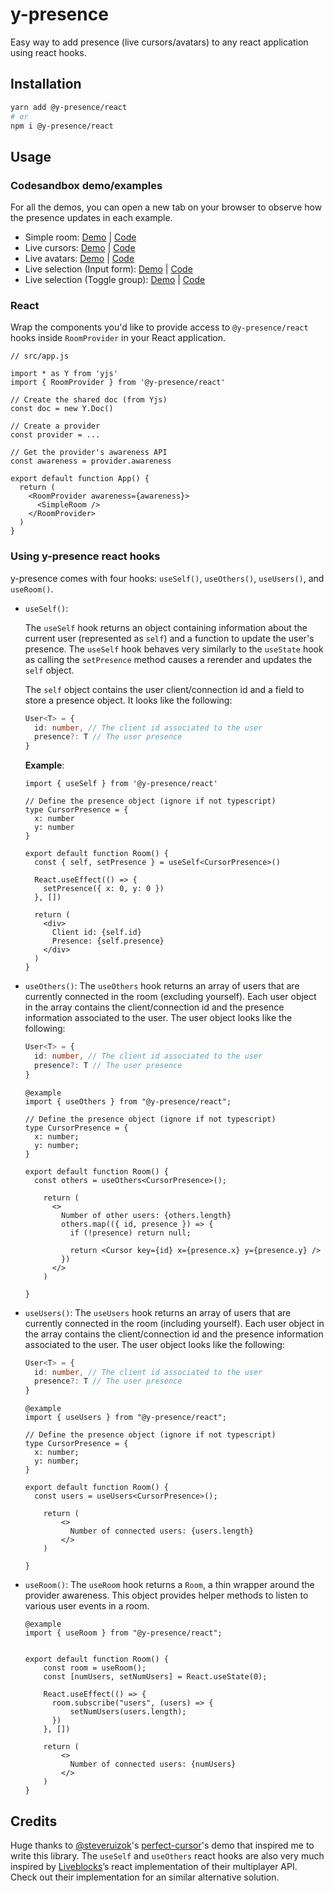 # y-presence

Easy way to add presence (live cursors/avatars) to any react application using react hooks.

## Installation

```bash
yarn add @y-presence/react
# or
npm i @y-presence/react
```

## Usage

### Codesandbox demo/examples

For all the demos, you can open a new tab on your browser to observe how the presence updates in each example.

- Simple room: [Demo](https://7ll3u.csb.app/) | [Code](https://codesandbox.io/s/y-presence-demo-simple-room-7ll3u)
- Live cursors: [Demo](https://bj2p2.csb.app/) | [Code](https://codesandbox.io/s/y-presence-demo-live-cursors-bj2p2)
- Live avatars: [Demo](https://65xpc.csb.app/) | [Code](https://codesandbox.io/s/y-presence-demo-live-avatars-65xpc)
- Live selection (Input form): [Demo](https://5gmzw.csb.app/) | [Code](https://codesandbox.io/s/y-presence-demo-live-selections-5gmzw)
- Live selection (Toggle group): [Demo](https://5qp5w.csb.app/) | [Code](https://codesandbox.io/s/y-presence-demo-toggle-selection-5qp5w)

### React

Wrap the components you'd like to provide access to `@y-presence/react` hooks inside `RoomProvider` in your React application.

```tsx
// src/app.js

import * as Y from 'yjs'
import { RoomProvider } from '@y-presence/react'

// Create the shared doc (from Yjs)
const doc = new Y.Doc()

// Create a provider
const provider = ...

// Get the provider's awareness API
const awareness = provider.awareness

export default function App() {
  return (
    <RoomProvider awareness={awareness}>
      <SimpleRoom />
    </RoomProvider>
  )
}
```

### Using y-presence react hooks

y-presence comes with four hooks: `useSelf()`, `useOthers()`, `useUsers()`, and `useRoom()`.

- `useSelf()`:

  The `useSelf` hook returns an object containing information about the current user (represented as `self`) and a function to update the user's presence. The `useSelf` hook behaves very similarly to the `useState` hook as calling the `setPresence` method causes a rerender and updates the `self` object.

  The `self` object contains the user client/connection id and a field to store a presence object. It looks like the following:

  ```ts
  User<T> = {
    id: number, // The client id associated to the user
    presence?: T // The user presence
  }
  ```

  **Example**:

  ```tsx
  import { useSelf } from '@y-presence/react'

  // Define the presence object (ignore if not typescript)
  type CursorPresence = {
    x: number
    y: number
  }

  export default function Room() {
    const { self, setPresence } = useSelf<CursorPresence>()

    React.useEffect(() => {
      setPresence({ x: 0, y: 0 })
    }, [])

    return (
      <div>
        Client id: {self.id}
        Presence: {self.presence}
      </div>
    )
  }
  ```

- `useOthers()`:
  The `useOthers` hook returns an array of users that are currently connected in the room (excluding yourself). Each user object in the array contains the client/connection id and the presence information associated to the user. The user object looks like the following:

  ```ts
  User<T> = {
    id: number, // The client id associated to the user
    presence?: T // The user presence
  }
  ```

  ```tsx
  @example
  import { useOthers } from "@y-presence/react";

  // Define the presence object (ignore if not typescript)
  type CursorPresence = {
    x: number;
    y: number;
  }

  export default function Room() {
    const others = useOthers<CursorPresence>();

      return (
        <>
          Number of other users: {others.length}
          others.map(({ id, presence }) => {
            if (!presence) return null;

            return <Cursor key={id} x={presence.x} y={presence.y} />
          })
        </>
      )

  }

  ```

- `useUsers()`:
  The `useUsers` hook returns an array of users that are currently connected in the room (including yourself). Each user object in the array contains the client/connection id and the presence information associated to the user. The user object looks like the following:

  ```ts
  User<T> = {
    id: number, // The client id associated to the user
    presence?: T // The user presence
  }
  ```

  ```tsx
  @example
  import { useUsers } from "@y-presence/react";

  // Define the presence object (ignore if not typescript)
  type CursorPresence = {
    x: number;
    y: number;
  }

  export default function Room() {
    const users = useUsers<CursorPresence>();

      return (
          <>
            Number of connected users: {users.length}
          </>
      )

  }

  ```

- `useRoom()`:
  The `useRoom` hook returns a `Room`, a thin wrapper around the provider awareness. This object provides helper methods to listen to various user events in a room.

  ```tsx
  @example
  import { useRoom } from "@y-presence/react";


  export default function Room() {
      const room = useRoom();
      const [numUsers, setNumUsers] = React.useState(0);

      React.useEffect(() => {
        room.subscribe("users", (users) => {
            setNumUsers(users.length);
        })
      }, [])

      return (
          <>
            Number of connected users: {numUsers}
          </>
      )
  }
  ```

## Credits

Huge thanks to [@steveruizok](https://github.com/steveruizok)'s [perfect-cursor](https://codesandbox.io/s/u85tu)'s demo that inspired me to write this library. The `useSelf` and `useOthers` react hooks are also very much inspired by [Liveblocks](https://liveblocks.io/)’s react implementation of their multiplayer API. Check out their implementation for an similar alternative solution.
